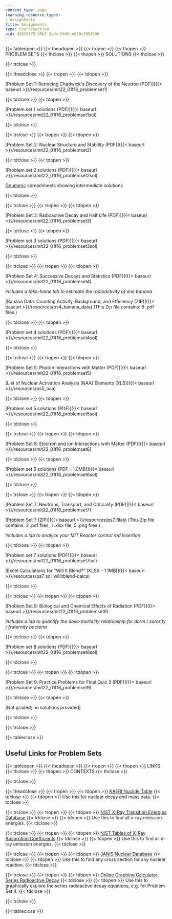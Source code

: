```yaml
---
content_type: page
learning_resource_types:
- Assignments
title: Assignments
type: CourseSection
uid: 45019f75-48b7-2adc-0b96-e629c3954596
---
```


{{< tableopen >}}
{{< theadopen >}}
{{< tropen >}}
{{< thopen >}}
PROBLEM SETS
{{< thclose >}}
{{< thopen >}}
SOLUTIONS
{{< thclose >}}

{{< trclose >}}

{{< theadclose >}}
{{< tropen >}}
{{< tdopen >}}


[Problem Set 1: Retracing Chadwick's Discovery of the Neutron (PDF)]({{< baseurl >}}/resources/mit22_01f16_problemset1)


{{< tdclose >}}
{{< tdopen >}}


[Problem set 1 solutions (PDF)]({{< baseurl >}}/resources/mit22_01f16_problemset1sol)


{{< tdclose >}}

{{< trclose >}}
{{< tropen >}}
{{< tdopen >}}


[Problem Set 2: Nuclear Structure and Stability (PDF)]({{< baseurl >}}/resources/mit22_01f16_problemset2)


{{< tdclose >}}
{{< tdopen >}}


[Problem set 2 solutions (PDF)]({{< baseurl >}}/resources/mit22_01f16_problemset2sol)

[Gnumeric](http://www.gnumeric.org/) spreadsheets showing intermediate solutions


{{< tdclose >}}

{{< trclose >}}
{{< tropen >}}
{{< tdopen >}}


[Problem Set 3: Radioactive Decay and Half Life (PDF)]({{< baseurl >}}/resources/mit22_01f16_problemset3)


{{< tdclose >}}
{{< tdopen >}}


[Problem set 3 solutions (PDF)]({{< baseurl >}}/resources/mit22_01f16_problemset3sol)


{{< tdclose >}}

{{< trclose >}}
{{< tropen >}}
{{< tdopen >}}


[Problem Set 4: Successive Decays and Statistics (PDF)]({{< baseurl >}}/resources/mit22_01f16_problemset4)

_Includes a take-home lab to estimate the radioactivity of one banana_

[Banana Data: Counting Activity, Background, and Efficiency (ZIP)]({{< baseurl >}}/resources/ps4_banana_data) (This Zip file contains: 6 .pdf files.)


{{< tdclose >}}
{{< tdopen >}}


[Problem set 4 solutions (PDF)]({{< baseurl >}}/resources/mit22_01f16_problemset4sol)


{{< tdclose >}}

{{< trclose >}}
{{< tropen >}}
{{< tdopen >}}


[Problem Set 5: Photon Interactions with Matter (PDF)]({{< baseurl >}}/resources/mit22_01f16_problemset5)

[List of Nuclear Activation Analysis (NAA) Elements (XLS)]({{< baseurl >}}/resources/ps5_naa)


{{< tdclose >}}
{{< tdopen >}}


[Problem set 5 solutions (PDF)]({{< baseurl >}}/resources/mit22_01f16_problemset5sol)


{{< tdclose >}}

{{< trclose >}}
{{< tropen >}}
{{< tdopen >}}


[Problem Set 6: Electron and Ion Interactions with Matter (PDF)]({{< baseurl >}}/resources/mit22_01f16_problemset6)


{{< tdclose >}}
{{< tdopen >}}


[Problem set 6 solutions (PDF - 1.0MB)]({{< baseurl >}}/resources/mit22_01f16_problemset6sol)


{{< tdclose >}}

{{< trclose >}}
{{< tropen >}}
{{< tdopen >}}


[Problem Set 7: Neutrons, Transport, and Criticality (PDF)]({{< baseurl >}}/resources/mit22_01f16_problemset7)

[Problem Set 7 (ZIP)]({{< baseurl >}}/resources/ps7_files) (This Zip file contains: 2 .pdf files, 1 .xlsx file, 5 .png files.)

_Includes a lab to analyze your MIT Reactor control rod insertion_


{{< tdclose >}}
{{< tdopen >}}


[Problem set 7 solutions (PDF)]({{< baseurl >}}/resources/mit22_01f16_problemset7sol)

[Excel Calculations for "Will It Blend?" (XLSX - 1.1MB)]({{< baseurl >}}/resources/ps7_sol_willitblend-calcs)


{{< tdclose >}}

{{< trclose >}}
{{< tropen >}}
{{< tdopen >}}


[Problem Set 8: Biological and Chemical Effects of Radiation (PDF)]({{< baseurl >}}/resources/mit22_01f16_problemset8)

_Includes a lab to quantify the dose-mortality relationship for dorm / sorority / fraternity bacteria_


{{< tdclose >}}
{{< tdopen >}}


[Problem set 8 solutions (PDF)]({{< baseurl >}}/resources/mit22_01f16_problemset8sol)


{{< tdclose >}}

{{< trclose >}}
{{< tropen >}}
{{< tdopen >}}


[Problem Set 9: Practice Problems for Final Quiz 3 (PDF)]({{< baseurl >}}/resources/mit22_01f16_problemset9)


{{< tdclose >}}
{{< tdopen >}}


\[Not graded; no solutions provided\]


{{< tdclose >}}

{{< trclose >}}

{{< tableclose >}}

Useful Links for Problem Sets
-----------------------------

{{< tableopen >}}
{{< theadopen >}}
{{< tropen >}}
{{< thopen >}}
LINKS
{{< thclose >}}
{{< thopen >}}
CONTEXTS
{{< thclose >}}

{{< trclose >}}

{{< theadclose >}}
{{< tropen >}}
{{< tdopen >}}
[KAERI Nuclide Table](https://web.archive.org/web/20171016004023/http:/atom.kaeri.re.kr:8080/)
{{< tdclose >}}
{{< tdopen >}}
Use this for nuclear decay and mass data.
{{< tdclose >}}

{{< trclose >}}
{{< tropen >}}
{{< tdopen >}}
[NIST X-Ray Transition Energies Database](http://physics.nist.gov/PhysRefData/XrayTrans/Html/search.html)
{{< tdclose >}}
{{< tdopen >}}
Use this to find all x-ray emission energies.
{{< tdclose >}}

{{< trclose >}}
{{< tropen >}}
{{< tdopen >}}
[NIST Tables of X-Ray Absorption Coefficients](http://www.nist.gov/pml/data/xraycoef/)
{{< tdclose >}}
{{< tdopen >}}
Use this to find all x-ray emission energies.
{{< tdclose >}}

{{< trclose >}}
{{< tropen >}}
{{< tdopen >}}
[JANIS Nuclear Database](http://www.oecd-nea.org/janis/)
{{< tdclose >}}
{{< tdopen >}}
Use this to find any cross section for any nuclear reaction.
{{< tdclose >}}

{{< trclose >}}
{{< tropen >}}
{{< tdopen >}}
[Online Graphing Calculator: Series Radioactive Decay](https://www.desmos.com/calculator/ymibe4voxp)
{{< tdclose >}}
{{< tdopen >}}
Use this to graphically explore the series radioactive decay equations, e.g. for Problem Set 4.
{{< tdclose >}}

{{< trclose >}}

{{< tableclose >}}